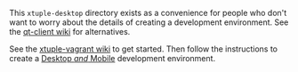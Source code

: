 This `xtuple-desktop` directory exists as a convenience for people who don't want to worry about the details of creating a development environment. See the [qt-client wiki](https://github.com/xtuple/qt-client/wiki/Hacking-the-xTuple-Desktop-Client-Core) for alternatives.

See the [xtuple-vagrant wiki](https://github.com/xtuple/xtuple-vagrant/wiki/Home) to get started. Then follow the instructions to create a
[Desktop *and* Mobile](https://github.com/xtuple/xtuple-vagrant/wiki/Creating-a-Vagrant-Virtual-Environment-For-Qt-AND-Mobile-Development) development environment.

